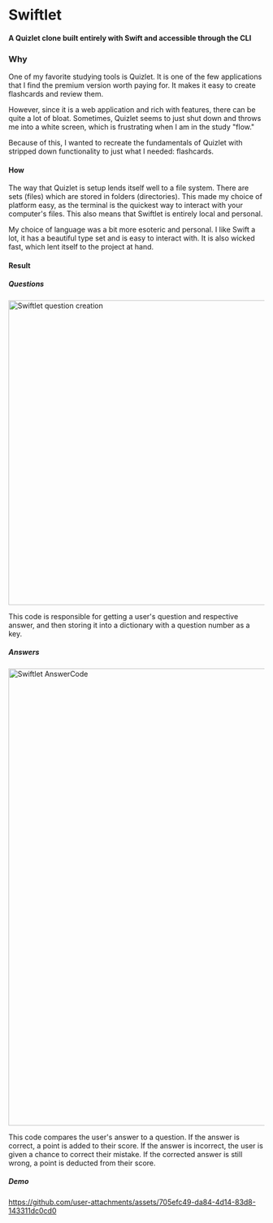 # Swiftlet
#### A Quizlet clone built entirely with Swift and accessible through the CLI
### Why
One of my favorite studying tools is Quizlet. It is one of the few applications that I find the premium version worth paying for. It makes it easy to create flashcards and review them.

However, since it is a web application and rich with features, there can be quite a lot of bloat. Sometimes, Quizlet seems to just shut down and throws me into a white screen, which is frustrating when I am in the study "flow."

Because of this, I wanted to recreate the fundamentals of Quizlet with stripped down functionality to just what I needed: flashcards.
#### How
The way that Quizlet is setup lends itself well to a file system. There are sets (files) which are stored in folders (directories). This made my choice of platform easy, as the terminal is the quickest way to interact with your computer's files. This also means that Swiftlet is entirely local and personal.

My choice of language was a bit more esoteric and personal. I like Swift a lot, it has a beautiful type set and is easy to interact with. It is also wicked fast, which lent itself to the project at hand.
#### Result
##### Questions

  <img src="https://github.com/user-attachments/assets/8effc14c-2003-4d74-a190-ed5d91851c18" alt="Swiftlet question creation" width="600" height="600">

This code is responsible for getting a user's question and respective answer, and then storing it into a dictionary with a question number as a key.
##### Answers
<img src="https://github.com/user-attachments/assets/a0dc7336-fe84-415c-a4a1-a7740ff996dc" alt="Swiftlet AnswerCode" width="600" height="900">

This code compares the user's answer to a question. If the answer is correct, a point is added to their score. If the answer is incorrect, the user is given a chance to correct their mistake. If the corrected answer is still wrong, a point is deducted from their score.
##### Demo

 


https://github.com/user-attachments/assets/705efc49-da84-4d14-83d8-143311dc0cd0




